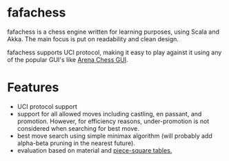 <h1>fafachess</h1>
fafachess is a chess engine written for learning purposes, using Scala and Akka.
The main focus is put on readability and clean design.

fafachess supports UCI protocol, making it easy to play against it using any of the popular GUI's like <a href="www.playwitharena.com">Arena Chess GUI</a>.


<h1>Features</h1>
<ul>
<li>UCI protocol support</li>
<li>support for all allowed moves including castling, en passant, and promotion.
However, for efficiency reasons, under-promotion is not considered when searching for best move.</li>
<li>best move search using simple minimax algorithm (will probably add alpha-beta pruning in the nearest future).</li>
<li>evaluation based on material and <a href="https://chessprogramming.wikispaces.com/Piece-Square+tables">piece-square tables.</a></li>
</ul>
